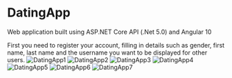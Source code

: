 # DatingApp
Web application built using ASP.NET Core API (.Net 5.0) and Angular 10

First you need to register your account, filling in details such as gender, first name, last name and the username you want to be displayed for other users.
![DatingApp1](https://user-images.githubusercontent.com/75435412/141817102-b37de86f-73b5-4d4e-8a0b-c6fac6ca8465.PNG)
![DatingApp2](https://user-images.githubusercontent.com/75435412/141817112-b404bba9-d783-4137-aea5-6a3ae35e5975.PNG)
![DatingApp3](https://user-images.githubusercontent.com/75435412/141817118-0f963cad-7681-47d3-8431-08aa97fd993c.PNG)
![DatingApp4](https://user-images.githubusercontent.com/75435412/141817123-ac66eed0-4943-4e32-b27c-3a90a29ba2c1.PNG)
![DatingApp5](https://user-images.githubusercontent.com/75435412/141817146-79bcafd1-97e2-42da-83b3-9abf221d98c9.PNG)
![DatingApp6](https://user-images.githubusercontent.com/75435412/141817158-7614bf8b-1d33-4d47-8500-19c771cd2704.PNG)
![DatingApp7](https://user-images.githubusercontent.com/75435412/141817172-e88c7732-0ffa-406f-9425-09830989ad78.PNG)
